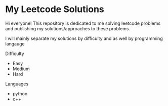 # My Leetcode Solutions
 Hi everyone! This repository is dedicated to me solving leetcode problems and publishing my solutions/approaches to these problems.
 
 I will mainly separate my solutions by difficulty and as well by programming langauge
 
 Difficulty
 - Easy
 - Medium
 - Hard
 
 Languages
 - python
 - c++
